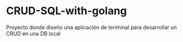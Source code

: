 # CRUD-SQL-with-golang
 Proyecto donde diseño una aplicación de teriminal para desarrollar un CRUD en una DB local
